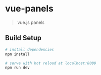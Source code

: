 # vue-panels

> vue.js panels

## Build Setup

``` bash
# install dependencies
npm install

# serve with hot reload at localhost:8080
npm run dev

```

